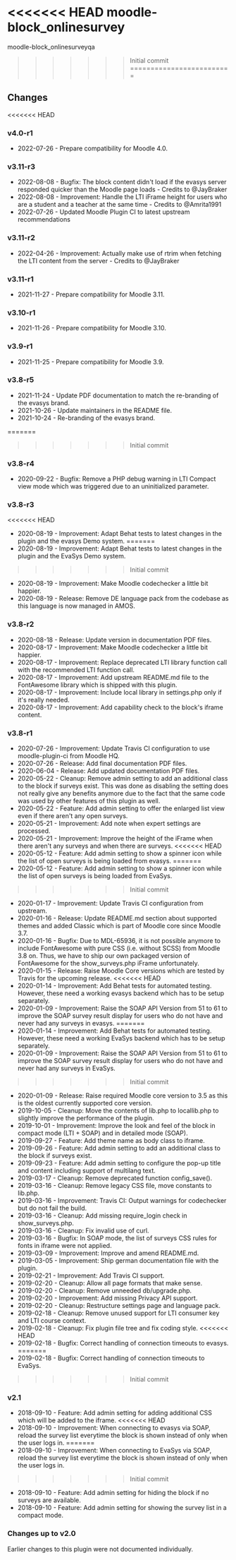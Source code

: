 <<<<<<< HEAD
moodle-block_onlinesurvey
=======
moodle-block_onlinesurveyqa
>>>>>>> Initial commit
=========================

Changes
-------

<<<<<<< HEAD
### v4.0-r1

* 2022-07-26 - Prepare compatibility for Moodle 4.0.

### v3.11-r3

* 2022-08-08 - Bugfix: The block content didn't load if the evasys server responded quicker than the Moodle page loads - Credits to @JayBraker
* 2022-08-08 - Improvement: Handle the LTI iFrame height for users who are a student and a teacher at the same time - Credits to @Amrita1991 
* 2022-07-26 - Updated Moodle Plugin CI to latest upstream recommendations

### v3.11-r2

* 2022-04-26 - Improvement: Actually make use of rtrim when fetching the LTI content from the server - Credits to @JayBraker

### v3.11-r1

* 2021-11-27 - Prepare compatibility for Moodle 3.11.

### v3.10-r1

* 2021-11-26 - Prepare compatibility for Moodle 3.10.

### v3.9-r1

* 2021-11-25 - Prepare compatibility for Moodle 3.9.

### v3.8-r5

* 2021-11-24 - Update PDF documentation to match the re-branding of the evasys brand. 
* 2021-10-26 - Update maintainers in the README file.
* 2021-10-24 - Re-branding of the evasys brand.

=======
>>>>>>> Initial commit
### v3.8-r4

* 2020-09-22 - Bugfix: Remove a PHP debug warning in LTI Compact view mode which was triggered due to an uninitialized parameter.

### v3.8-r3

<<<<<<< HEAD
* 2020-08-19 - Improvement: Adapt Behat tests to latest changes in the plugin and the evasys Demo system.
=======
* 2020-08-19 - Improvement: Adapt Behat tests to latest changes in the plugin and the EvaSys Demo system.
>>>>>>> Initial commit
* 2020-08-19 - Improvement: Make Moodle codechecker a little bit happier.
* 2020-08-19 - Release: Remove DE language pack from the codebase as this language is now managed in AMOS.

### v3.8-r2

* 2020-08-18 - Release: Update version in documentation PDF files.
* 2020-08-17 - Improvement: Make Moodle codechecker a little bit happier.
* 2020-08-17 - Improvement: Replace deprecated LTI library function call with the recommended LTI function call.
* 2020-08-17 - Improvement: Add upstream README.md file to the FontAwesome library which is shipped with this plugin.
* 2020-08-17 - Improvement: Include local library in settings.php only if it's really needed.
* 2020-08-17 - Improvement: Add capability check to the block's iframe content.

### v3.8-r1

* 2020-07-26 - Improvement: Update Travis CI configuration to use moodle-plugin-ci from Moodle HQ.
* 2020-07-26 - Release: Add final documentation PDF files.
* 2020-06-04 - Release: Add updated documentation PDF files.
* 2020-05-22 - Cleanup: Remove admin setting to add an additional class to the block if surveys exist. This was done as disabling the setting does not really give any benefits anymore due to the fact that the same code was used by other features of this plugin as well.
* 2020-05-22 - Feature: Add admin setting to offer the enlarged list view even if there aren't any open surveys.
* 2020-05-21 - Improvement: Add note when expert settings are processed.
* 2020-05-21 - Improvement: Improve the height of the iFrame when there aren't any surveys and when there are surveys.
<<<<<<< HEAD
* 2020-05-12 - Feature: Add admin setting to show a spinner icon while the list of open surveys is being loaded from evasys.
=======
* 2020-05-12 - Feature: Add admin setting to show a spinner icon while the list of open surveys is being loaded from EvaSys.
>>>>>>> Initial commit
* 2020-01-17 - Improvement: Update Travis CI configuration from upstream.
* 2020-01-16 - Release: Update README.md section about supported themes and added Classic which is part of Moodle core since Moodle 3.7.
* 2020-01-16 - Bugfix: Due to MDL-65936, it is not possible anymore to include FontAwesome with pure CSS (i.e. without SCSS) from Moodle 3.8 on. Thus, we have to ship our own packaged version of FontAwesome for the show_surveys.php iFrame unfortunately.
* 2020-01-15 - Release: Raise Moodle Core versions which are tested by Travis for the upcoming release.
<<<<<<< HEAD
* 2020-01-14 - Improvement: Add Behat tests for automated testing. However, these need a working evasys backend which has to be setup separately.
* 2020-01-09 - Improvement: Raise the SOAP API Version from 51 to 61 to improve the SOAP survey result display for users who do not have and never had any surveys in evasys.
=======
* 2020-01-14 - Improvement: Add Behat tests for automated testing. However, these need a working EvaSys backend which has to be setup separately.
* 2020-01-09 - Improvement: Raise the SOAP API Version from 51 to 61 to improve the SOAP survey result display for users who do not have and never had any surveys in EvaSys.
>>>>>>> Initial commit
* 2020-01-09 - Release: Raise required Moodle core version to 3.5 as this is the oldest currently supported core version.
* 2019-10-05 - Cleanup: Move the contents of lib.php to locallib.php to slightly improve the performance of the plugin.
* 2019-10-01 - Improvement: Improve the look and feel of the block in compact mode (LTI + SOAP) and in detailed mode (SOAP).
* 2019-09-27 - Feature: Add theme name as body class to iframe.
* 2019-09-26 - Feature: Add admin setting to add an additional class to the block if surveys exist.
* 2019-09-23 - Feature: Add admin setting to configure the pop-up title and content including support of multilang text.
* 2019-03-17 - Cleanup: Remove deprecated function config_save().
* 2019-03-16 - Cleanup: Remove legacy CSS file, move constants to lib.php.
* 2019-03-16 - Improvement: Travis CI: Output warnings for codechecker but do not fail the build.
* 2019-03-16 - Cleanup: Add missing require_login check in show_surveys.php.
* 2019-03-16 - Cleanup: Fix invalid use of curl.
* 2019-03-16 - Bugfix: In SOAP mode, the list of surveys CSS rules for fonts in iframe were not applied.
* 2019-03-09 - Improvement: Improve and amend README.md.
* 2019-03-05 - Improvement: Ship german documentation file with the plugin.
* 2019-02-21 - Improvement: Add Travis CI support.
* 2019-02-20 - Cleanup: Allow all page formats that make sense.
* 2019-02-20 - Cleanup: Remove unneeded db/upgrade.php.
* 2019-02-20 - Improvement: Add missing Privacy API support.
* 2019-02-20 - Cleanup: Restructure settings page and language pack.
* 2019-02-18 - Cleanup: Remove unused support for LTI consumer key and LTI course context.
* 2019-02-18 - Cleanup: Fix plugin file tree and fix coding style. 
<<<<<<< HEAD
* 2019-02-18 - Bugfix: Correct handling of connection timeouts to evasys.
=======
* 2019-02-18 - Bugfix: Correct handling of connection timeouts to EvaSys.
>>>>>>> Initial commit

### v2.1

* 2018-09-10 - Feature: Add admin setting for adding additional CSS which will be added to the iframe.
<<<<<<< HEAD
* 2018-09-10 - Improvement: When connecting to evasys via SOAP, reload the survey list everytime the block is shown instead of only when the user logs in.
=======
* 2018-09-10 - Improvement: When connecting to EvaSys via SOAP, reload the survey list everytime the block is shown instead of only when the user logs in.
>>>>>>> Initial commit
* 2018-09-10 - Feature: Add admin setting for hiding the block if no surveys are available.
* 2018-09-10 - Feature: Add admin setting for showing the survey list in a compact mode.

### Changes up to v2.0

Earlier changes to this plugin were not documented individually.
